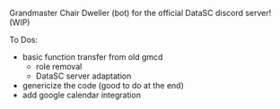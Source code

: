 Grandmaster Chair Dweller (bot) for the official DataSC discord server! (WIP)

To Dos:
- basic function transfer from old gmcd
  - role removal
  - DataSC server adaptation
- genericize the code (good to do at the end)
- add google calendar integration
